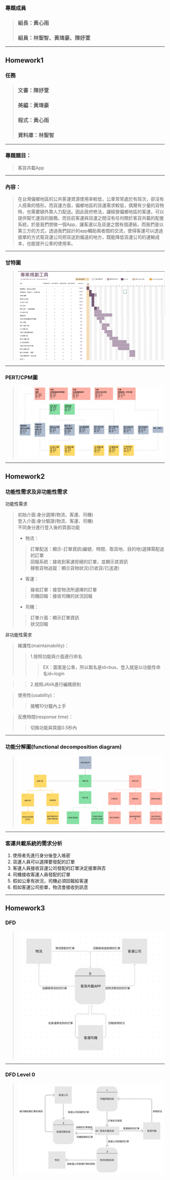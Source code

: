 ### 專題成員
>### 組長：黃心雨
>### 組員：林聖智、黃瑋豪、陳妤萱
---
Homework1
---
### 任務
>### 文書：陳妤萱
>### 美編：黃瑋豪
>### 程式：黃心雨
>### 資料庫：林聖智
---
### 專題題目：
>客貨共載App
---
### 內容：
>在台灣偏鄉地區的公共客運資源使用率較低，公車常常處於有班次，卻沒有人搭乘的情形。而貨運方面，偏鄉地區的貨運需求較低，偶爾有少量的貨物時，也需要額外靠人力配送。因此政府修法，讓經營偏鄉地區的客運，可以提供幫忙運貨的服務。而目前客運與貨運之間沒有任何關於客貨共載的配套系統，於是我們想做一個App，讓客運以及貨運之間有個連結，而我們是以第三方的方式，透過我們設計的app輔助兩者間的交流，使得客運可以透過接單的方式幫貨運公司把貨送到偏遠的地方，既能降低貨運公司的運輸成本，也能提升公車的使用率。
---
### 甘特圖
>![甘特圖.png](甘特圖.png "甘特圖")
---
### PERT/CPM圖
>![PERT.png](PERT.png "PERT")
---
Homework2
---
### 功能性需求及非功能性需求
功能性需求
> 初始介面:身分選擇(物流、客運、司機)<br>
> 登入介面:身分驗證(物流、客運、司機)<br>
> 不同身分進行登入後的頁面功能<br>
>* 物流：
>> 訂單配送：顯示-訂單資訊(編號、時間、取貨地、目的地)選擇需配送的訂單<br>
>> 回報系統：接收到客運拒絕的訂單，並顯示其資訊<br>
>> 靜態貨物追蹤：顯示貨物狀況(已收貨/已送達)<br>
>* 客運：
>> 接收訂單：接受物流所選擇的訂單<br>
>> 司機回報：接收司機的狀況回報<br>
>* 司機：
>> 訂單介面：顯示訂單資訊<br>
>> 狀況回報<br>

非功能性需求
> 維護性(maintainability)：
>> 1.按照功能與介面進行命名<br>
>>> EX：圖案是公車，所以取名是id=bus、登入就是以功能性命名id=login

>> 2.按照JAVA進行編碼原則<br>

> 使用性(usability)：
>> 接觸10分鐘內上手

> 反應時間(response time)：
>> 切換功能與頁面0.5秒內
---
### 功能分解圖(functional decomposition diagram)
>![FDD.png](FDD.png "FDD")
---
### 客運共載系統的需求分析
1. 使用者先進行身分後登入帳密
2. 貨運人員可以選擇要發配的訂單
3. 客運人員接收貨運公司發配的訂單決定接單與否
4. 司機接收客運人員發配的訂單
5. 假如公車有狀況，司機必須回報給客運
6. 假如客運公司拒單，物流會接收到訊息

---
Homework3
---
### DFD
>![DFD1.png](DFD1.png "DFD1")
---
### DFD Level 0
>![DFD.png](DFD.png "DFD")
